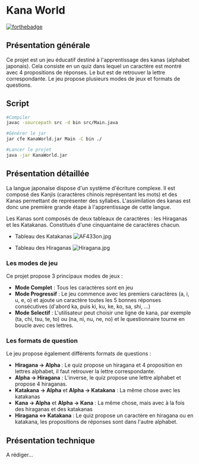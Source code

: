 # Kana World

[![forthebadge](https://forthebadge.com/images/badges/made-with-java.svg)](https://forthebadge.com)

## Présentation générale 
Ce projet est un jeu éducatif destiné à l'apprentissage des kanas (alphabet japonais). Cela consiste en un quiz dans lequel un caractère est montré avec 4 propositions de réponses. Le but est de retrouver la lettre correspondante. Le jeu propose plusieurs modes de jeux et formats de questions.  

## Script  

```bash
#Compiler
javac -sourcepath src -d bin src/Main.java 

#Générer le jar
jar cfe KanaWorld.jar Main -C bin ./

#Lancer le projet
java -jar KanaWorld.jar 
``` 

## Présentation détaillée
La langue japonaise dispose d'un système d'écriture complexe. Il est composé des Kanjis (caractères chinois représentant les mots) et des Kanas permettant de représenter des syllabes. L'assimilation des kanas est donc une première grande étape à l'apprentissage de cette langue.

Les Kanas sont composés de deux tableaux de caractères : les Hiraganas et les Katakanas. Constitués d'une cinquantaine de caractères chacun.

- Tableau des Katakanas
![AF433on.jpg](https://steemitimages.com/DQmQpEzeM5X6GXCaxjxcyRFtcnb1BabSD9mQ7LKWVDj2Gxp/AF433on.jpg)

- Tableau des Hiraganas
![Hiragana.jpg](https://steemitimages.com/DQmbSoeh6Y3ftw7jacSSckEM2sky8jf9snc5ccAqYRjBsBx/Hiragana.jpg)

### Les modes de jeu

Ce projet propose 3 principaux modes de jeux : 
- **Mode Complet** : Tous les caractères sont en jeu
- **Mode Progressif** : Le jeu commence avec les premiers caractères (a, i, u, e, o) et ajoute un caractère toutes les 5 bonnes réponses consécutives (d'abord ka, puis ki, ku, ke, ko, sa, shi, ...) 
- **Mode Selectif** : L'utilisateur peut choisir une ligne de kana, par exemple (ta, chi, tsu, te, to) ou (na, ni, nu, ne, no) et le questionnaire tourne en boucle avec ces lettres.

### Les formats de question

Le jeu propose également différents formats de questions : 
- **Hiragana -> Alpha** : Le quiz propose un hiragana et 4 proposition en lettres alphabet, il faut retrouver la lettre correspondante.
- **Alpha -> Hiragana** : L'inverse, le quiz propose une lettre alphabet et propose 4 hiraganas.
- **Katakana -> Alpha** et **Alpha -> Katakana** : La même chose avec les katakanas
- **Kana -> Alpha** et **Alpha -> Kana** : La même chose, mais avec à la fois des hiraganas et des katakanas
- **Hiragana <-> Katakana** : Le quiz propose un caractère en hiragana ou en katakana, les propositions de réponses sont dans l'autre alphabet.

## Présentation technique

A rédiger...<br>

